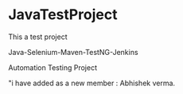 # JavaTestProject
This a test project

Java-Selenium-Maven-TestNG-Jenkins

Automation Testing Project

"i have added as a new member : Abhishek verma.
